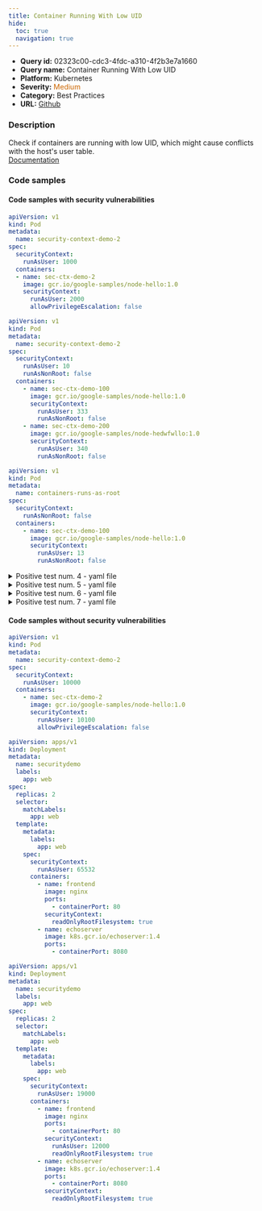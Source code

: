 ```yaml
---
title: Container Running With Low UID
hide:
  toc: true
  navigation: true
---
```


<style>
  .highlight .hll {
    background-color: #ff171742;
  }
  .md-content {
    max-width: 1100px;
    margin: 0 auto;
  }
</style>

-   **Query id:** 02323c00-cdc3-4fdc-a310-4f2b3e7a1660
-   **Query name:** Container Running With Low UID
-   **Platform:** Kubernetes
-   **Severity:** <span style="color:#C60">Medium</span>
-   **Category:** Best Practices
-   **URL:** [Github](https://github.com/Checkmarx/kics/tree/master/assets/queries/k8s/containers_run_with_low_uid)

### Description
Check if containers are running with low UID, which might cause conflicts with the host's user table.<br>
[Documentation](https://kubernetes.io/docs/tasks/configure-pod-container/security-context/)

### Code samples
#### Code samples with security vulnerabilities
```yaml title="Positive test num. 1 - yaml file" hl_lines="12"
apiVersion: v1
kind: Pod
metadata:
  name: security-context-demo-2
spec:
  securityContext:
    runAsUser: 1000
  containers:
  - name: sec-ctx-demo-2
    image: gcr.io/google-samples/node-hello:1.0
    securityContext:
      runAsUser: 2000
      allowPrivilegeEscalation: false

```
```yaml title="Positive test num. 2 - yaml file" hl_lines="18 13"
apiVersion: v1
kind: Pod
metadata:
  name: security-context-demo-2
spec:
  securityContext:
    runAsUser: 10
    runAsNonRoot: false
  containers:
    - name: sec-ctx-demo-100
      image: gcr.io/google-samples/node-hello:1.0
      securityContext:
        runAsUser: 333
        runAsNonRoot: false
    - name: sec-ctx-demo-200
      image: gcr.io/google-samples/node-hedwfwllo:1.0
      securityContext:
        runAsUser: 340
        runAsNonRoot: false

```
```yaml title="Positive test num. 3 - yaml file" hl_lines="12"
apiVersion: v1
kind: Pod
metadata:
  name: containers-runs-as-root
spec:
  securityContext:
    runAsNonRoot: false
  containers:
    - name: sec-ctx-demo-100
      image: gcr.io/google-samples/node-hello:1.0
      securityContext:
        runAsUser: 13
        runAsNonRoot: false

```
<details><summary>Positive test num. 4 - yaml file</summary>

```yaml hl_lines="18"
apiVersion: apps/v1
kind: Deployment
metadata:
  name: securitydemo
  labels:
    app: web
spec:
  replicas: 2
  selector:
    matchLabels:
      app: web
  template:
    metadata:
      labels:
        app: web
    spec:
      securityContext:
        runAsUser: 1200
      containers:
        - name: frontend
          image: nginx
          ports:
            - containerPort: 80
          securityContext:
            readOnlyRootFilesystem: true
        - name: echoserver
          image: k8s.gcr.io/echoserver:1.4
          ports:
            - containerPort: 8080
          securityContext:
            readOnlyRootFilesystem: true

```
</details>
<details><summary>Positive test num. 5 - yaml file</summary>

```yaml hl_lines="28 22"
apiVersion: apps/v1
kind: Deployment
metadata:
  name: securitydemo
  labels:
    app: web
spec:
  replicas: 2
  selector:
    matchLabels:
      app: web
  template:
    metadata:
      labels:
        app: web
    spec:
      containers:
        - name: frontend
          image: nginx
          ports:
            - containerPort: 80
          securityContext:
            readOnlyRootFilesystem: true
        - name: echoserver
          image: k8s.gcr.io/echoserver:1.4
          ports:
            - containerPort: 8080
          securityContext:
            readOnlyRootFilesystem: true

```
</details>
<details><summary>Positive test num. 6 - yaml file</summary>

```yaml hl_lines="32 25"
apiVersion: apps/v1
kind: Deployment
metadata:
  name: securitydemo
  labels:
    app: web
spec:
  replicas: 2
  selector:
    matchLabels:
      app: web
  template:
    metadata:
      labels:
        app: web
    spec:
      securityContext:
        runAsUser: 12000
      containers:
        - name: frontend
          image: nginx
          ports:
            - containerPort: 80
          securityContext:
            runAsUser: 1234
            readOnlyRootFilesystem: true
        - name: echoserver
          image: k8s.gcr.io/echoserver:1.4
          ports:
            - containerPort: 8080
          securityContext:
            runAsUser: 5678
            readOnlyRootFilesystem: true

```
</details>
<details><summary>Positive test num. 7 - yaml file</summary>

```yaml hl_lines="25 23"
apiVersion: apps/v1
kind: Deployment
metadata:
  name: securitydemo
  labels:
    app: web
spec:
  replicas: 2
  selector:
    matchLabels:
      app: web
  template:
    metadata:
      labels:
        app: web
    spec:
      containers:
        - name: frontend
          image: nginx
          ports:
            - containerPort: 80
          securityContext:
            runAsUser: 1234
            readOnlyRootFilesystem: true
        - name: echoserver
          image: k8s.gcr.io/echoserver:1.4
          ports:
            - containerPort: 8080

```
</details>


#### Code samples without security vulnerabilities
```yaml title="Negative test num. 1 - yaml file"
apiVersion: v1
kind: Pod
metadata:
  name: security-context-demo-2
spec:
  securityContext:
    runAsUser: 10000
  containers:
    - name: sec-ctx-demo-2
      image: gcr.io/google-samples/node-hello:1.0
      securityContext:
        runAsUser: 10100
        allowPrivilegeEscalation: false

```
```yaml title="Negative test num. 2 - yaml file"
apiVersion: apps/v1
kind: Deployment
metadata:
  name: securitydemo
  labels:
    app: web
spec:
  replicas: 2
  selector:
    matchLabels:
      app: web
  template:
    metadata:
      labels:
        app: web
    spec:
      securityContext:
        runAsUser: 65532
      containers:
        - name: frontend
          image: nginx
          ports:
            - containerPort: 80
          securityContext:
            readOnlyRootFilesystem: true
        - name: echoserver
          image: k8s.gcr.io/echoserver:1.4
          ports:
            - containerPort: 8080

```
```yaml title="Negative test num. 3 - yaml file"
apiVersion: apps/v1
kind: Deployment
metadata:
  name: securitydemo
  labels:
    app: web
spec:
  replicas: 2
  selector:
    matchLabels:
      app: web
  template:
    metadata:
      labels:
        app: web
    spec:
      securityContext:
        runAsUser: 19000
      containers:
        - name: frontend
          image: nginx
          ports:
            - containerPort: 80
          securityContext:
            runAsUser: 12000
            readOnlyRootFilesystem: true
        - name: echoserver
          image: k8s.gcr.io/echoserver:1.4
          ports:
            - containerPort: 8080
          securityContext:
            readOnlyRootFilesystem: true

```
